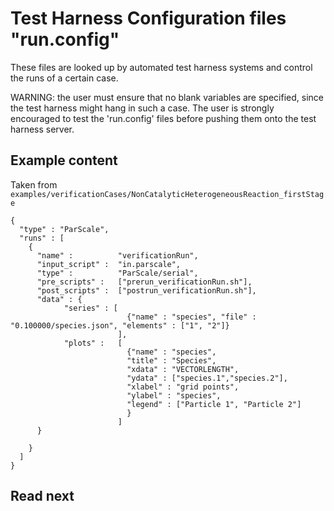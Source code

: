 Test Harness Configuration files "run.config"
===============
These files are looked up by automated test harness systems and control the runs of a certain case.

WARNING: the user must ensure that no blank variables are specified, since the test harness might hang in such a case. The user is strongly encouraged to test the 'run.config' files before pushing them onto the test harness server.

Example content 
-----------------------------
Taken from `examples/verificationCases/NonCatalyticHeterogeneousReaction_firstStage`

````
{
  "type" : "ParScale",
  "runs" : [
    {
      "name" :          "verificationRun",
      "input_script" :  "in.parscale",
      "type" :          "ParScale/serial",
      "pre_scripts" :   ["prerun_verificationRun.sh"],
      "post_scripts" :  ["postrun_verificationRun.sh"],
      "data" : {
            "series" : [
                          {"name" : "species", "file" : "0.100000/species.json", "elements" : ["1", "2"]}
                        ],
            "plots" :   [
                          {"name" : "species", 
                          "title" : "Species", 
                          "xdata" : "VECTORLENGTH", 
                          "ydata" : ["species.1","species.2"], 
                          "xlabel" : "grid points", 
                          "ylabel" : "species", 
                          "legend" : ["Particle 1", "Particle 2"]
                          }
                        ]
      }
      
    }
  ]
}
```` 

Read next
-----------

